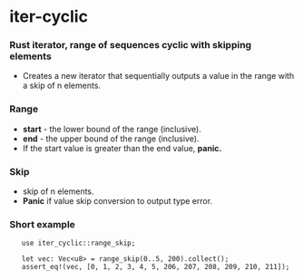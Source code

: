 # iter-cyclic
### Rust iterator, range of sequences cyclic with skipping elements
 - Creates a new iterator that sequentially outputs a value in the range
with a skip of n elements.

### Range
 - **start** - the lower bound of the range (inclusive).  
 - **end** - the upper bound of the range (inclusive).
 - If the start value is greater than the end value, **panic.**
   
### Skip
 - skip of n elements.
 - **Panic** if value skip conversion to output type error.
 
### Short example
```
   use iter_cyclic::range_skip;
   
   let vec: Vec<u8> = range_skip(0..5, 200).collect();
   assert_eq!(vec, [0, 1, 2, 3, 4, 5, 206, 207, 208, 209, 210, 211]);
```
        

